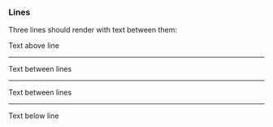 ### Lines

Three lines should render with text between them:

Text above line

***

Text between lines

---

Text between lines
___

Text below line
